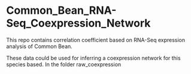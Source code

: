 # Common_Bean_RNA-Seq_Coexpression_Network

This repo contains correlation coefficient based on RNA-Seq expression analysis of Common Bean.

These data could be used for inferring a coexpression network for this species based.
In the folder raw_coexpression

